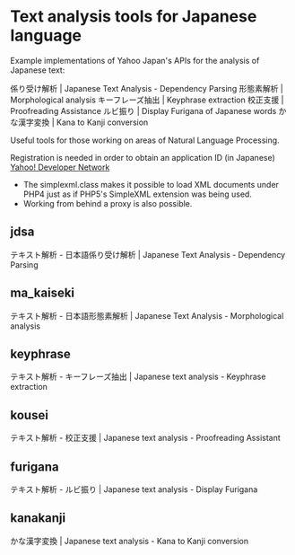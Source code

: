 Text analysis tools for Japanese language
=========================================

Example implementations of Yahoo Japan's APIs for the analysis of Japanese text:

係り受け解析 | Japanese Text Analysis - Dependency Parsing
形態素解析 | Morphological analysis
キーフレーズ抽出 | Keyphrase extraction
校正支援 | Proofreading Assistance
ルビ振り | Display Furigana of Japanese words
かな漢字変換 | Kana to Kanji conversion

Useful tools for those working on areas of Natural Language Processing.

Registration is needed in order to obtain an application ID (in Japanese)
[Yahoo! Developer Network](http://e.developer.yahoo.co.jp/webservices/register_application/)

- The simplexml.class makes it possible to load XML documents under PHP4 just as
if PHP5's SimpleXML extension was being used. 
- Working from behind a proxy is also possible.

jdsa
------

テキスト解析 - 日本語係り受け解析 | Japanese Text Analysis - Dependency Parsing


ma_kaiseki
------------

テキスト解析 - 日本語形態素解析 | Japanese Text Analysis - Morphological analysis


keyphrase
-----------

テキスト解析 - キーフレーズ抽出 | Japanese text analysis - Keyphrase extraction


kousei
--------

テキスト解析 - 校正支援 | Japanese text analysis - Proofreading Assistant


furigana
----------

テキスト解析 - ルビ振り | Japanese text analysis - Display Furigana


kanakanji
-----------

かな漢字変換 | Japanese text analysis - Kana to Kanji conversion